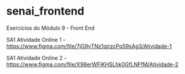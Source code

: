 # senai_frontend
Exercícios do Módulo 9 - Front End


SA1 Atividade Online 1 - https://www.figma.com/file/7jG9yTNz1qjrzcPq59sAg3/Atividade-1

SA1 Atividade Online 2 - https://www.figma.com/file/X98erWFiKHSLhk0GfLNFfM/Atividade-2

